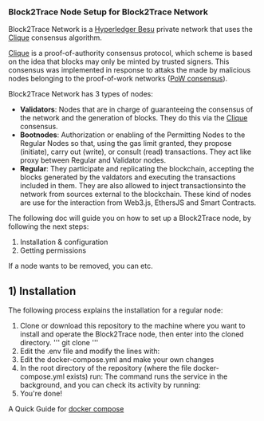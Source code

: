 ### Block2Trace Node Setup for Block2Trace Network
Block2Trace Network is a [Hyperledger Besu](https://www.hyperledger.org/use/besu) private network that uses the [Clique](https://eips.ethereum.org/EIPS/eip-225) consensus algorithm.

[Clique](https://eips.ethereum.org/EIPS/eip-225) is a proof-of-authority consensus protocol, which scheme is based on the idea that blocks may only be minted by trusted signers. This consensus was implemented in response to attaks the made by malicious nodes belonging to the proof-of-work networks ([PoW consensus](https://ethereum.org/en/developers/docs/consensus-mechanisms/pow/)).

Block2Trace Network has 3 types of nodes:
- **Validators**: Nodes that are in charge of guaranteeing the consensus of the network and the generation of blocks. They do this via the [Clique](https://eips.ethereum.org/EIPS/eip-225) consensus.
- **Bootnodes**: Authorization or enabling of the Permitting Nodes to the Regular Nodes so that, using the gas limit granted, they propose (initiate), carry out (write), or consult (read) transactions. They act like proxy between Regular and Validator nodes.
- **Regular**: They participate and replicating the blockchain, accepting the blocks generated by the valdators and executing the transactions included in them. They are also allowed to inject transactionsinto the network from sources external to the blockchain. These kind of nodes are use for the interaction from Web3.js, EthersJS and Smart Contracts.

The following doc will guide you on how to set up a Block2Trace node, by following the next steps:
1. Installation & configuration
2. Getting permissions

If a node wants to be removed, you can etc.

## 1) Installation
The following process explains the installation for a regular node:
  1) Clone or download this repository to the machine where you want to install and operate the Block2Trace node, then enter into the cloned directory.
    '''
    git clone 
    '''
  3) Edit the .env file and modify the lines with:
  4) Edit the docker-compose.yml and make your own changes
  5) In the root directory of the repository (where the file docker-compose.yml exists) run:
  The command runs the service in the background, and you can check its activity by running:
  5) You're done!

A Quick Guide for [docker compose](https://docs.docker.com/compose/)
<!--
**Block2Trace/Block2Trace** is a ✨ _special_ ✨ repository because its `README.md` (this file) appears on your GitHub profile.

Here are some ideas to get you started:

- 🔭 I’m currently working on ...
- 🌱 I’m currently learning ...
- 👯 I’m looking to collaborate on ...
- 🤔 I’m looking for help with ...
- 💬 Ask me about ...
- 📫 How to reach me: ...
- 😄 Pronouns: ...
- ⚡ Fun fact: ...
-->
